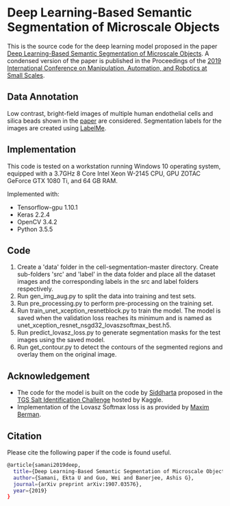 # Deep Learning-Based Semantic Segmentation of Microscale Objects

This is the source code for the deep learning model proposed in the paper [Deep Learning-Based Semantic Segmentation of Microscale Objects](https://arxiv.org/abs/1907.03576). A condensed version of the paper is published in the Proceedings of the [2019 International Conference on Manipulation, Automation, and Robotics at Small Scales](https://marss-conference.org/).


## Data Annotation

Low contrast, bright-field images of multiple human endothelial cells and silica beads shown in the [paper](https://arxiv.org/abs/1907.03576) are considered. Segmentation labels for the images are created using [LabelMe](https://github.com/wkentaro/labelme).

## Implementation

This code is tested on a workstation running Windows 10 operating system, equipped with a 3.7GHz 8 Core Intel Xeon W-2145 CPU, GPU ZOTAC GeForce GTX 1080 Ti, and 64 GB RAM.

Implemented with:
* Tensorflow-gpu 1.10.1
* Keras 2.2.4
* OpenCV 3.4.2
* Python 3.5.5 

## Code
1. Create a 'data' folder in the cell-segmentation-master directory. Create sub-folders 'src' and 'label' in the data folder and place all the dataset images and the corresponding labels in the src and label folders respectively.
2. Run gen_img_aug.py to split the data into training and test sets.
3. Run pre_processing.py to perform pre-processing on the training set.
4. Run train_unet_xception_resnetblock.py to train the model. The model is saved when the validation loss reaches its minimum and is named as unet_xception_resnet_nsgd32_lovaszsoftmax_best.h5.
5. Run predict_lovasz_loss.py to generate segmentation masks for the test images using the saved model.
6. Run get_contour.py to detect the contours of the segmented regions and overlay them on the original image.

## Acknowledgement
* The code for the model is built on the code by [Siddharta](https://github.com/sidml/Image-Segmentation-Challenge-Kaggle) proposed in the [TGS Salt Identification Challenge](https://www.kaggle.com/c/tgs-salt-identification-challenge) hosted by Kaggle.
* Implementation of the Lovasz Softmax loss is as provided by [Maxim Berman](https://github.com/bermanmaxim/LovaszSoftmax).

## Citation
Please cite the following paper if the code is found useful.

```bash
@article{samani2019deep,
  title={Deep Learning-Based Semantic Segmentation of Microscale Objects},
  author={Samani, Ekta U and Guo, Wei and Banerjee, Ashis G},
  journal={arXiv preprint arXiv:1907.03576},
  year={2019}
}
```
